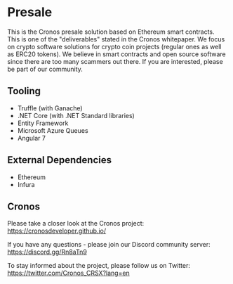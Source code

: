 # Presale

This is the Cronos presale solution based on Ethereum smart contracts. This is one of the "deliverables" stated in the Cronos whitepaper. We focus on crypto software solutions for crypto coin projects (regular ones as well as ERC20 tokens). We believe in smart contracts and open source software since there are too many scammers out there. If you are interested, please be part of our community.

## Tooling
* Truffle (with Ganache)
* .NET Core (with .NET Standard libraries)
* Entity Framework
* Microsoft Azure Queues
* Angular 7

## External Dependencies
* Ethereum
* Infura

## Cronos
Please take a closer look at the Cronos project: https://cronosdeveloper.github.io/

If you have any questions - please join our Discord community server: https://discord.gg/Rn8aTn9

To stay informed about the project, please follow us on Twitter: https://twitter.com/Cronos_CRSX?lang=en
